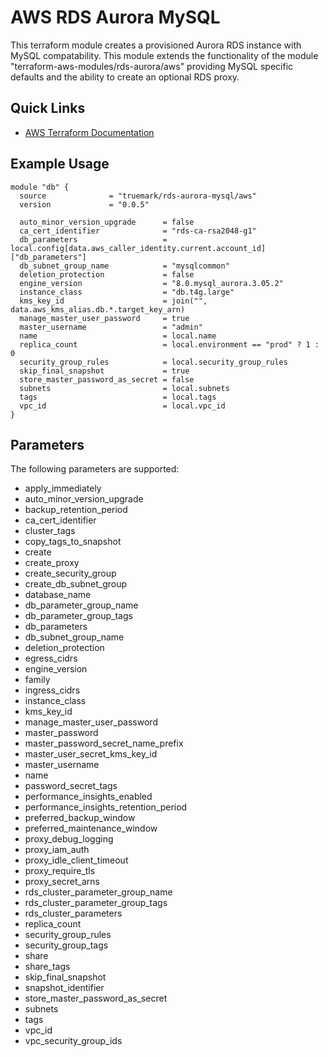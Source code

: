 # AWS RDS Aurora MySQL

This terraform module creates a provisioned Aurora RDS instance with MySQL
compatability. This module extends the functionality of the module
"terraform-aws-modules/rds-aurora/aws" providing MySQL specific defaults
and the ability to create an optional RDS proxy.

## Quick Links
 * [AWS Terraform Documentation](https://registry.terraform.io/providers/hashicorp/aws/latest/docs)

## Example Usage
```
module "db" {
  source              = "truemark/rds-aurora-mysql/aws"
  version             = "0.0.5"

  auto_minor_version_upgrade      = false
  ca_cert_identifier              = "rds-ca-rsa2048-g1"
  db_parameters                   = local.config[data.aws_caller_identity.current.account_id]["db_parameters"]
  db_subnet_group_name            = "mysqlcommon"
  deletion_protection             = false
  engine_version                  = "8.0.mysql_aurora.3.05.2"
  instance_class                  = "db.t4g.large"
  kms_key_id                      = join("", data.aws_kms_alias.db.*.target_key_arn)
  manage_master_user_password     = true
  master_username                 = "admin"
  name                            = local.name
  replica_count                   = local.environment == "prod" ? 1 : 0
  security_group_rules            = local.security_group_rules
  skip_final_snapshot             = true
  store_master_password_as_secret = false
  subnets                         = local.subnets
  tags                            = local.tags
  vpc_id                          = local.vpc_id
}
```
## Parameters
The following parameters are supported:

- apply_immediately
- auto_minor_version_upgrade
- backup_retention_period
- ca_cert_identifier
- cluster_tags
- copy_tags_to_snapshot
- create
- create_proxy
- create_security_group
- create_db_subnet_group
- database_name
- db_parameter_group_name
- db_parameter_group_tags
- db_parameters
- db_subnet_group_name
- deletion_protection
- egress_cidrs
- engine_version
- family
- ingress_cidrs
- instance_class
- kms_key_id
- manage_master_user_password
- master_password
- master_password_secret_name_prefix
- master_user_secret_kms_key_id
- master_username
- name
- password_secret_tags
- performance_insights_enabled
- performance_insights_retention_period
- preferred_backup_window
- preferred_maintenance_window
- proxy_debug_logging
- proxy_iam_auth
- proxy_idle_client_timeout
- proxy_require_tls
- proxy_secret_arns
- rds_cluster_parameter_group_name
- rds_cluster_parameter_group_tags
- rds_cluster_parameters
- replica_count
- security_group_rules
- security_group_tags
- share
- share_tags
- skip_final_snapshot
- snapshot_identifier
- store_master_password_as_secret
- subnets
- tags
- vpc_id
- vpc_security_group_ids
